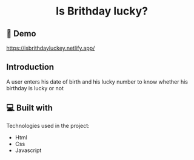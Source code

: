 <h1 align="center" id="title">Is Brithday lucky?</h1>

<h2>🚀 Demo</h2>

https://isbrithdayluckey.netlify.app/  
  
<h2>Introduction</h2>
<p>A user enters his date of birth and his lucky number to know whether his birthday is lucky or not</p>  
  
<h2>💻 Built with</h2>

Technologies used in the project:

*   Html
*   Css
*   Javascript
